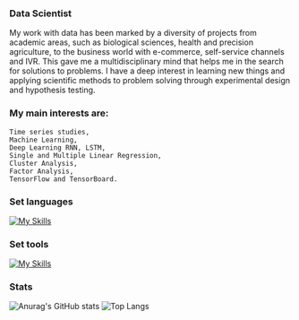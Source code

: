 ### Data Scientist

My work with data has been marked by a diversity of projects from academic areas, such as biological sciences, health and precision agriculture, to the business world with e-commerce, self-service channels and IVR. This gave me a multidisciplinary mind that helps me in the search for solutions to problems. I have a deep interest in learning new things and applying scientific methods to problem solving through experimental design and hypothesis testing.


### My main interests are:
```
Time series studies, 
Machine Learning, 
Deep Learning RNN, LSTM, 
Single and Multiple Linear Regression, 
Cluster Analysis, 
Factor Analysis,
TensorFlow and TensorBoard.
```
### Set languages
 
[![My Skills](https://skillicons.dev/icons?i=python,r,bash,js)](https://skillicons.dev)


### Set tools
 
[![My Skills](https://skillicons.dev/icons?i=git,github,vscode,docker,tensorflow,figma,linux,azure)](https://skillicons.dev)

### Stats

![Anurag's GitHub stats](https://github-readme-stats.vercel.app/api?username=salasouza&show_icons=true&theme=radical)
![Top Langs](https://github-readme-stats.vercel.app/api/top-langs/?username=salasouza&layout=compact&theme=dracula)

<!--
**salasouza/salasouza** is a ✨ _special_ ✨ repository because its `README.md` (this file) appears on your GitHub profile.

Here are some ideas to get you started:

- 🔭 I’m currently working on ...
- 🌱 I’m currently learning ...
- 👯 I’m looking to collaborate on ...
- 🤔 I’m looking for help with ...
- 💬 Ask me about ...
- 📫 How to reach me: ...
- 😄 Pronouns: ...
- ⚡ Fun fact: ...
-->
